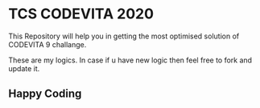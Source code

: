 # TCS CODEVITA 2020
This Repository will help you in getting the most optimised solution of CODEVITA 9 challange.

These are my logics. In case if u have new logic then feel free to fork and update it. 

## Happy Coding